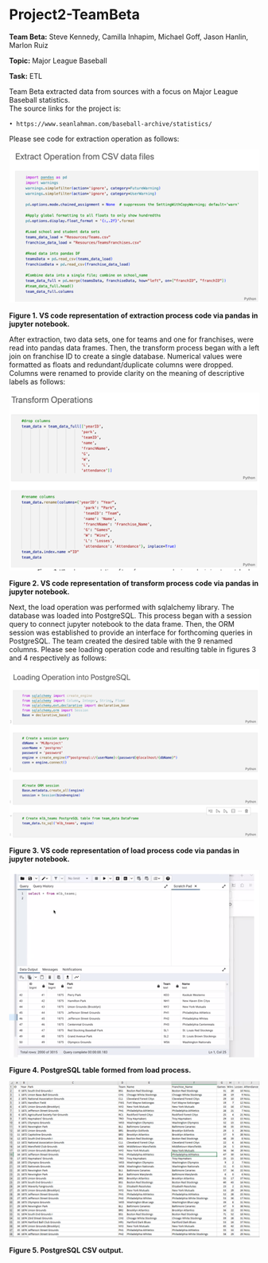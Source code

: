 # Project2-TeamBeta

**Team Beta:** Steve Kennedy, Camilla Inhapim, Michael Goff, Jason Hanlin, Marlon Ruiz

**Topic:** Major League Baseball

**Task:** ETL

Team Beta extracted data from sources with a focus on Major League Baseball statistics.  
The source links for the project is:

    • https://www.seanlahman.com/baseball-archive/statistics/

Please see code for extraction operation as follows:

![extraction process code via pandas](https://github.com/tenntully/Crowdfunding_ETL/blob/main/Pictures/extraction%20process%20code%20via%20pandas.PNG)

**Figure 1. VS code representation of extraction process code via pandas in jupyter notebook.**

After extraction, two data sets, one for teams and one for franchises, were read into pandas data frames.  Then, the transform process began with a left join on franchise ID to create a single database.  Numerical values were formatted as floats and redundant/duplicate columns were dropped.  Columns were renamed to provide clarity on the meaning of descriptive labels as follows:

![transform process](https://github.com/tenntully/Crowdfunding_ETL/blob/main/Pictures/transform%20process.PNG)

**Figure 2. VS code representation of transform process code via pandas in jupyter notebook.**

Next, the load operation was performed with sqlalchemy library.  The database was loaded into PostgreSQL.  This process began with a session query to connect jupyter notebook to the data frame.  Then, the ORM session was established to provide an interface for forthcoming queries in PostgreSQL.  The team created the desired table with the 9 renamed columns.  Please see loading operation code and resulting table in figures 3 and 4 respectively as follows:

![load process code](https://github.com/tenntully/Crowdfunding_ETL/blob/main/Pictures/load%20process%20code.PNG)

**Figure 3. VS code representation of load process code via pandas in jupyter notebook.**


![PostgreSQL table formed](https://github.com/tenntully/Crowdfunding_ETL/blob/main/Pictures/PostgreSQL%20table%20formed.PNG)

**Figure 4. PostgreSQL table formed from load process.**


![PostgreSQL CSV output](https://github.com/tenntully/Crowdfunding_ETL/blob/main/Pictures/PostgreSQL%20CSV%20output.PNG)

**Figure 5. PostgreSQL CSV output.**